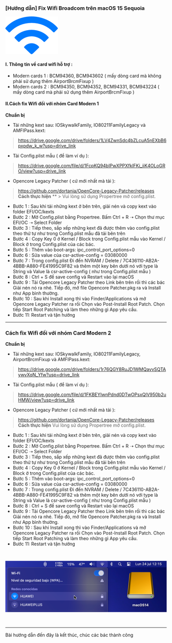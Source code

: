 ### [Hướng dẫn] Fix Wifi Broadcom trên macOS 15 Sequoia
<img src="img/Wi-Fi icon.png">
</p>

#### I. Thông tin về card wifi hỗ trợ :
* Modern cards 1 : BCM94360, BCM943602 ( mấy dòng card mà không phải sử dụng thêm AirportBrcmFixup )
* Modern cards 2 : BCM94350, BCM94352, BCM94331, BCM943224 ( mấy dòng card mà phải sử dụng thêm AirportBrcmFixup )
#### II.Cách fix Wifi đối với nhóm Card Modern 1
**Chuẩn bị**
* Tải những kext sau: IOSkywalkFamily, IO80211FamilyLegacy và AMFIPass.kext:
> https://drive.google.com/drive/folders/1LV4ZwnSdc4bZLcuA5nEXbB6pxpdw_k_w?usp=drive_link
* Tải Config.plist mẫu ( để làm ví dụ ):
> https://drive.google.com/file/d/1FcpKQ94bIPwXPPXfklFKi_iiK4OLoGRO/view?usp=drive_link
* Opencore Legacy Patcher ( cứ mới nhất mà tải ):
> https://github.com/dortania/OpenCore-Legacy-Patcher/releases
**Cách thực hiện** 
** > Vui lòng sử dụng Propertree mở config.plist.
* Bước 1 : Sau khi tải những kext ở bên trên, giải nén và copy kext vào folder EFI/OC/kexts
* Bước 2 : Mở Config.plist bằng Propertree. Bấm Ctrl + R ➝ Chọn thư mục EFI/OC ➝ Select Folder
* Bước 3 : Tiếp theo, sắp xếp những kext đã được thêm vào config.plist theo thứ tự như trong Config.plist mẫu đã tải bên trên
* Bước 4 : Copy Key 0 ở Kernel / Block trong Config.plist mẫu vào Kernel / Block ở trong Config.plist của các bác.
* Bước 5 : Thêm vào boot-args: ipc_control_port_options=0
* Bước 6 : Sửa value của csr-active-config = 03080000
* Bước 7 : Trong config.plist Đi đến NVRAM / Delete / 7C436110-AB2A-4BBB-A880-FE41995C9F82 và thêm một key bên dưới nó với type là String và Value là csr-active-config ( như trong Config.plist mẫu )
* Bước 8 : Ctrl + S để save config và Restart vào lại macOS
* Bước 9 : Tải Opencore Legacy Patcher theo Link bên trên rồi thì các bác Giải nén nó ra nhé. Tiếp đó, mở file Opencore Patcher.pkg ra và Install như App bình thường.
* Bước 10 : Sau khi Install xong thì vào Finder/Applications và mở Opencore Legacy Patcher ra rồi Chọn vào Post-Install Root   Patch. Chọn tiếp Start Root Patching và làm theo những gì App yêu cầu.
* Bước 11: Restart và tận hưởng
---
### Cách fix Wifi đối với nhóm Card Modern 2
**Chuẩn bị**
* Tải những kext sau: IOSkywalkFamily, IO80211FamilyLegacy, AirportBrcmFixup và AMFIPass.kext:
> https://drive.google.com/drive/folders/1r76QGY8RuJD1WMQavvSQTAywvXqN_Yfw?usp=drive_link
* Tải Config.plist mẫu ( để làm ví dụ ):
> https://drive.google.com/file/d/1FKBEYIwnPdnd0DTwOPsxQlV950b2uHMW/view?usp=drive_link
* Opencore Legacy Patcher ( cứ mới nhất mà tải ):
> https://github.com/dortania/OpenCore-Legacy-Patcher/releases
**Cách thực hiện**
> Vui lòng sử dụng Propertree mở config.plist.
* Bước 1 : Sau khi tải những kext ở bên trên, giải nén và copy kext vào folder EFI/OC/kexts
* Bước 2 : Mở Config.plist bằng Propertree. Bấm Ctrl + R ➝ Chọn thư mục EFI/OC ➝ Select Folder
* Bước 3 : Tiếp theo, sắp xếp những kext đã được thêm vào config.plist theo thứ tự như trong Config.plist mẫu đã tải bên trên
* Bước 4 : Copy Key 0 ở Kernel / Block trong Config.plist mẫu vào Kernel / Block ở trong Config.plist của các bác.
* Bước 5 : Thêm vào boot-args: ipc_control_port_options=0
* Bước 6 : Sửa value của csr-active-config = 03080000
* Bước 7 : Trong config.plist Đi đến NVRAM / Delete / 7C436110-AB2A-4BBB-A880-FE41995C9F82 và thêm một key bên dưới nó với type là String và Value là csr-active-config ( như trong Config.plist mẫu )
* Bước 8 : Ctrl + S để save config và Restart vào lại macOS
* Bước 9 : Tải Opencore Legacy Patcher theo Link bên trên rồi thì các bác Giải nén nó ra nhé. Tiếp đó, mở file Opencore Patcher.pkg ra và Install như App bình thường.
* Bước 10 : Sau khi Install xong thì vào Finder/Applications và mở Opencore Legacy Patcher ra rồi Chọn vào Post-Install Root   Patch. Chọn tiếp Start Root Patching và làm theo những gì App yêu cầu.
* Bước 11: Restart và tận hưởng
<br>
<p align="center">
<img width="640" src="img/Wifi active again.png">
</p>
<br>

---

  Bài hướng dẫn đến đây là kết thúc, chúc các bác thành công 
